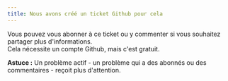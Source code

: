 ```yaml
---
title: Nous avons créé un ticket Github pour cela
---
```


Vous pouvez vous abonner à ce ticket ou y commenter si vous souhaitez partager plus d'informations.\
Cela nécessite un compte Github, mais c'est gratuit.

**Astuce :** Un problème actif - un problème qui a des abonnés ou des commentaires - reçoit plus d'attention.
